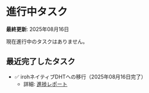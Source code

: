 # 進行中タスク

**最終更新**: 2025年08月16日

現在進行中のタスクはありません。

## 最近完了したタスク
- ✅ irohネイティブDHTへの移行（2025年08月16日完了）
  - 詳細: [進捗レポート](../../progressReports/2025-01-16_iroh-dht-migration.md)
